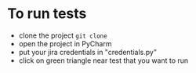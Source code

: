 # To run tests
* clone the project 
```git clone```
* open the project in PyCharm
* put your jira credentials in "credentials.py"
* click on green triangle near test that you want to run
